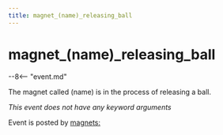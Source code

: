 ```yaml
---
title: magnet_(name)_releasing_ball
---
```


# magnet_(name)\_releasing_ball


--8<-- "event.md"

The magnet called (name) is in the process of releasing a ball.

*This event does not have any keyword arguments*

Event is posted by [magnets:](../config/magnets.md)
